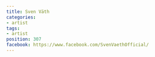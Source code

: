 ```yaml
---
title: Sven Väth
categories:
- artist
tags:
- artist
position: 307
facebook: https://www.facebook.com/SvenVaethOfficial/
---
```


